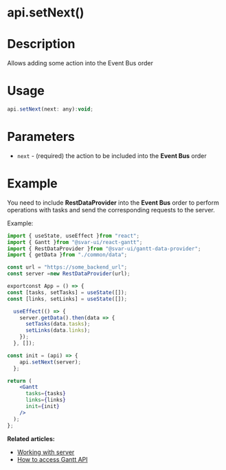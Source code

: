 # api.setNext()

# **Description**

Allows adding some action into the Event Bus order

# **Usage**

```jsx
api.setNext(next: any):void;

```

# **Parameters**

- `next` - (required) the action to be included into the **Event Bus** order

# **Example**

You need to include **RestDataProvider** into the **Event Bus** order to perform operations with tasks and send the corresponding requests to the server.

Example:

```jsx
import { useState, useEffect }from "react";
import { Gantt }from "@svar-ui/react-gantt";
import { RestDataProvider }from "@svar-ui/gantt-data-provider";
import { getData }from "./common/data";

const url = "https://some_backend_url";
const server =new RestDataProvider(url);

exportconst App = () => {
const [tasks, setTasks] = useState([]);
const [links, setLinks] = useState([]);

  useEffect(() => {
    server.getData().then(data => {
      setTasks(data.tasks);
      setLinks(data.links);
    });
  }, []);

const init = (api) => {
    api.setNext(server);
  };

return (
    <Gantt
      tasks={tasks}
      links={links}
      init={init}
    />
  );
};

```

**Related articles:**

- [Working with server](https://docs.svar.dev/react/gantt/guides/working_with_server)
- [How to access Gantt API](https://docs.svar.dev/react/gantt/api/how_to_access_api)